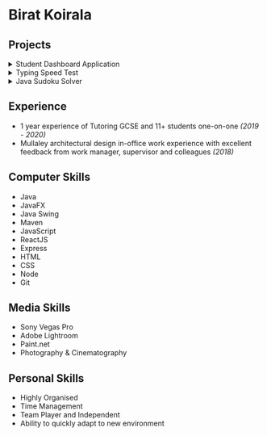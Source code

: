 # Birat Koirala

## Projects

<details>
<summary>Student Dashboard Application</summary>
(https://github.com/biratkk/StudyDashBoard)

<h1>Objective</h1>
A visibly simple application to help a student with their basic utility tasks.

<h1>Features:</h1>
- Calculator
- Dictionary
- Notes
- Timer
- Whiteboard
- Slider GUI to switch between actions

<h1>Languages and/or Libraries used</h1>
- Java (backend)
- JavaFX (frontend)
</details>


<details>
<summary>Typing Speed Test</summary>
(https://github.com/biratkk/Typing-Speed-Test)

<h1>Objective</h1>
A web app to measure typing speed.

<h1>Features:</h1>
- Measures typing speed
- Integrated dark and light mode

<h1>Languages and/or Libraries used</h1>
- HTML
- Vanilla JavaScript
- CSS
</details> 


<details>
<summary>Java Sudoku Solver</summary>
(https://github.com/biratkk/JavaSudokuSolver)

<h1>Objective</h1>
A sudoku solver which utilises a backtracking algorithm to visibly solve sudoku puzzles.

<h1>Features:</h1>
- Obtains and displays a random sudoku puzzle
- Solves the random sudoku puzzle
- Each number gets a colour when being completed; Red(for not completed yet), Green(for completed), White(for not attempted yet)

<h1>Languages and/or Libraries used</h1>
- Java
- Java Swing
</details> 

## Experience
- 1 year experience of Tutoring GCSE and 11+ students one-on-one *(2019 - 2020)*
- Mullaley architectural design in-office work experience with excellent feedback from work manager, supervisor and colleagues *(2018)*

## Computer Skills
- Java
- JavaFX
- Java Swing
- Maven
- JavaScript
- ReactJS
- Express
- HTML
- CSS
- Node
- Git

## Media Skills
- Sony Vegas Pro
- Adobe Lightroom
- Paint.net
- Photography & Cinematography

## Personal Skills
- Highly Organised
- Time Management
- Team Player and Independent
- Ability to quickly adapt to new environment

